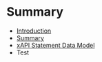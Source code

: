 # Summary

* [Introduction](README.md)
* [Summary](SUMMARY.md)
* [xAPI Statement Data Model](statement_data_model.md)
* Test

